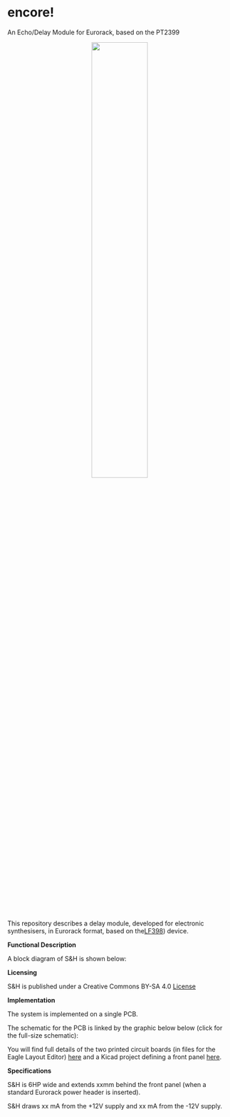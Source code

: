 # encore!
An Echo/Delay Module for Eurorack, based on the PT2399


<p width=100%, align="center">
<img width=50%, src="https://github.com/m0xpd/encore/assets/3152962/02c193a0-35ad-40d9-97cf-0aa640a7b5b3">
</p>

This repository describes a delay module, developed for electronic synthesisers, in Eurorack format, based on the[LF398](https://www.ti.com/lit/gpn/lf398-n)) device. 


**Functional Description**

A block diagram of  S&H  is shown below:



**Licensing**

S&H is published under a Creative Commons BY-SA 4.0 [License](https://github.com/m0xpd/encore/blob/main/LICENSE.txt)

**Implementation**

The system is implemented on a single PCB.

The schematic for the PCB is linked by the graphic below below (click for the full-size schematic):


You will find full details of the two printed circuit boards (in files for the Eagle Layout Editor) [here](https://github.com/m0xpd/encore/tree/main/PCBs) and 
a Kicad project defining a front panel [here](https://github.com/m0xpd/encore/tree/main/FrontPanel).

**Specifications**

S&H  is 6HP wide and extends xxmm behind the front panel (when a standard Eurorack power header is inserted).

S&H draws xx mA from the +12V supply and xx mA from the -12V supply.
